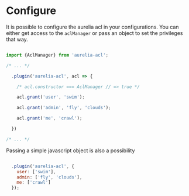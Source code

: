 # Configure

It is possible to configure the aurelia acl in your configurations. You can
either get access to the `aclManager` or pass an object to set the privileges
that way.

```js

import {AclManager} from 'aurelia-acl';

/* ... */

  .plugin('aurelia-acl', acl => {

    /* acl.constructor === AclManager // => true */

    acl.grant('user', 'swim');

    acl.grant('admin', 'fly', 'clouds');

    acl.grant('me', 'crawl');

  })

/* ... */

```

Passing a simple javascript object is also a possibility

```js

  .plugin('aurelia-acl', {
    user: ['swim'],
    admin: ['fly', 'clouds'],
    me: ['crawl']
  });

```
